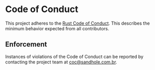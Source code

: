 # Code of Conduct

This project adheres to the [Rust Code of Conduct](https://www.rust-lang.org/policies/code-of-conduct). This describes the minimum behavior expected from all contributors.

## Enforcement

Instances of violations of the Code of Conduct can be reported by contacting the project team at [coc@sandhole.com.br](mailto:coc@sandhole.com.br).
